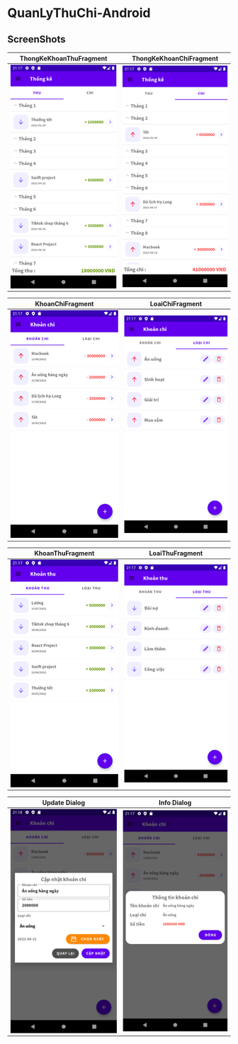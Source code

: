 # QuanLyThuChi-Android

## ScreenShots

ThongKeKhoanThuFragment    |  ThongKeKhoanChiFragment 
:-------------------------:|:-------------------------:
![](https://github.com/baontq23/QuanLyThuChi-Android/blob/master/img/1.png)  |  ![](https://github.com/baontq23/QuanLyThuChi-Android/blob/master/img/2.png)

KhoanChiFragment           |  LoaiChiFragment  
:-------------------------:|:-------------------------:
![](https://github.com/baontq23/QuanLyThuChi-Android/blob/master/img/6.png)  |  ![](https://github.com/baontq23/QuanLyThuChi-Android/blob/master/img/5.png)

KhoanThuFragment           |  LoaiThuFragment  
:-------------------------:|:-------------------------:
![](https://github.com/baontq23/QuanLyThuChi-Android/blob/master/img/8.png)  |  ![](https://github.com/baontq23/QuanLyThuChi-Android/blob/master/img/7.png)

Update Dialog           |  Info Dialog  
:-------------------------:|:-------------------------:
![](https://github.com/baontq23/QuanLyThuChi-Android/blob/master/img/9.png)  |  ![](https://github.com/baontq23/QuanLyThuChi-Android/blob/master/img/4.png)
